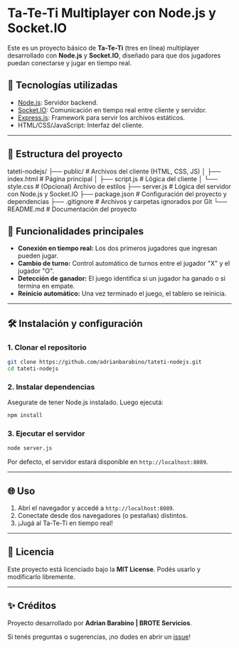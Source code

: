 # Ta-Te-Ti Multiplayer con Node.js y Socket.IO

Este es un proyecto básico de **Ta-Te-Ti** (tres en línea) multiplayer desarrollado con **Node.js** y **Socket.IO**, diseñado para que dos jugadores puedan conectarse y jugar en tiempo real.

## 🚀 Tecnologías utilizadas

- [Node.js](https://nodejs.org): Servidor backend.
- [Socket.IO](https://socket.io): Comunicación en tiempo real entre cliente y servidor.
- [Express.js](https://expressjs.com/): Framework para servir los archivos estáticos.
- HTML/CSS/JavaScript: Interfaz del cliente.

---

## 📂 Estructura del proyecto
tateti-nodejs/
├── public/               # Archivos del cliente (HTML, CSS, JS)
│   ├── index.html        # Página principal
│   ├── script.js         # Lógica del cliente
│   └── style.css         # (Opcional) Archivo de estilos
├── server.js             # Lógica del servidor con Node.js y Socket.IO
├── package.json          # Configuración del proyecto y dependencias
├── .gitignore            # Archivos y carpetas ignorados por Git
└── README.md             # Documentación del proyecto

## 🌟 Funcionalidades principales

- **Conexión en tiempo real:** Los dos primeros jugadores que ingresan pueden jugar.
- **Cambio de turno:** Control automático de turnos entre el jugador "X" y el jugador "O".
- **Detección de ganador:** El juego identifica si un jugador ha ganado o si termina en empate.
- **Reinicio automático:** Una vez terminado el juego, el tablero se reinicia.

---

## 🛠️ Instalación y configuración

### 1. Clonar el repositorio
```bash
git clone https://github.com/adrianbarabino/tateti-nodejs.git
cd tateti-nodejs
```

### 2. Instalar dependencias
Asegurate de tener Node.js instalado. Luego ejecutá:

```bash
npm install
```

### 3. Ejecutar el servidor
```bash
node server.js
```
Por defecto, el servidor estará disponible en `http://localhost:8089`.

---

## 🌐 Uso

1. Abrí el navegador y accedé a `http://localhost:8089`.
2. Conectate desde dos navegadores (o pestañas) distintos.
3. ¡Jugá al Ta-Te-Ti en tiempo real!

---

## 📜 Licencia

Este proyecto está licenciado bajo la **MIT License**. Podés usarlo y modificarlo libremente.

---

## ✨ Créditos

Proyecto desarrollado por **Adrian Barabino | BROTE Servicios**.

Si tenés preguntas o sugerencias, ¡no dudes en abrir un [issue](https://github.com/adrianbarabino/tateti-nodejs/issues)!
